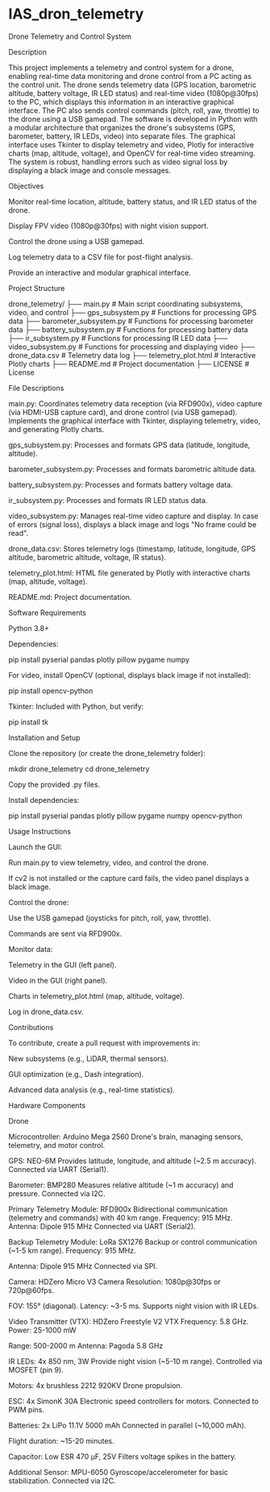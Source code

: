 # IAS_dron_telemetry

Drone Telemetry and Control System

Description

This project implements a telemetry and control system for a drone, enabling real-time data monitoring and drone control from a PC acting as the control unit. The drone sends telemetry data (GPS location, barometric altitude, battery voltage, IR LED status) and real-time video (1080p@30fps) to the PC, which displays this information in an interactive graphical interface. The PC also sends control commands (pitch, roll, yaw, throttle) to the drone using a USB gamepad.
The software is developed in Python with a modular architecture that organizes the drone's subsystems (GPS, barometer, battery, IR LEDs, video) into separate files. The graphical interface uses Tkinter to display telemetry and video, Plotly for interactive charts (map, altitude, voltage), and OpenCV for real-time video streaming. The system is robust, handling errors such as video signal loss by displaying a black image and console messages.

Objectives

Monitor real-time location, altitude, battery status, and IR LED status of the drone.

Display FPV video (1080p@30fps) with night vision support.

Control the drone using a USB gamepad.

Log telemetry data to a CSV file for post-flight analysis.

Provide an interactive and modular graphical interface.

Project Structure

drone_telemetry/
├── main.py                # Main script coordinating subsystems, video, and control
├── gps_subsystem.py       # Functions for processing GPS data
├── barometer_subsystem.py # Functions for processing barometer data
├── battery_subsystem.py   # Functions for processing battery data
├── ir_subsystem.py        # Functions for processing IR LED data
├── video_subsystem.py     # Functions for processing and displaying video
├── drone_data.csv         # Telemetry data log
├── telemetry_plot.html    # Interactive Plotly charts
├── README.md              # Project documentation
├── LICENSE                # License

File Descriptions

main.py: Coordinates telemetry data reception (via RFD900x), video capture (via HDMI-USB capture card), and drone control (via USB gamepad). Implements the graphical interface with Tkinter, displaying telemetry, video, and generating Plotly charts.

gps_subsystem.py: Processes and formats GPS data (latitude, longitude, altitude).

barometer_subsystem.py: Processes and formats barometric altitude data.

battery_subsystem.py: Processes and formats battery voltage data.

ir_subsystem.py: Processes and formats IR LED status data.

video_subsystem.py: Manages real-time video capture and display. In case of errors (signal loss), displays a black image and logs "No frame could be read".

drone_data.csv: Stores telemetry logs (timestamp, latitude, longitude, GPS altitude, barometric altitude, voltage, IR status).

telemetry_plot.html: HTML file generated by Plotly with interactive charts (map, altitude, voltage).

README.md: Project documentation.

Software Requirements

Python 3.8+

Dependencies:

pip install pyserial pandas plotly pillow pygame numpy

For video, install OpenCV (optional, displays black image if not installed):

pip install opencv-python

Tkinter: Included with Python, but verify:

pip install tk

Installation and Setup

Clone the repository (or create the drone_telemetry folder):

mkdir drone_telemetry
cd drone_telemetry

Copy the provided .py files.

Install dependencies:

pip install pyserial pandas plotly pillow pygame numpy opencv-python

Usage Instructions

Launch the GUI:

Run main.py to view telemetry, video, and control the drone.

If cv2 is not installed or the capture card fails, the video panel displays a black image.

Control the drone:

Use the USB gamepad (joysticks for pitch, roll, yaw, throttle).

Commands are sent via RFD900x.

Monitor data:

Telemetry in the GUI (left panel).

Video in the GUI (right panel).

Charts in telemetry_plot.html (map, altitude, voltage).

Log in drone_data.csv.

Contributions

To contribute, create a pull request with improvements in:

New subsystems (e.g., LiDAR, thermal sensors).

GUI optimization (e.g., Dash integration).

Advanced data analysis (e.g., real-time statistics).

Hardware Components

Drone

Microcontroller: Arduino Mega 2560
Drone's brain, managing sensors, telemetry, and motor control.

GPS: NEO-6M
Provides latitude, longitude, and altitude (~2.5 m accuracy).
Connected via UART (Serial1).

Barometer: BMP280
Measures relative altitude (~1 m accuracy) and pressure.
Connected via I2C.

Primary Telemetry Module: RFD900x
Bidirectional communication (telemetry and commands) with 40 km range.
Frequency: 915 MHz.
Antenna: Dipole 915 MHz
Connected via UART (Serial2).

Backup Telemetry Module: LoRa SX1276
Backup or control communication (~1-5 km range).
Frequency: 915 MHz.

Antenna: Dipole 915 MHz
Connected via SPI.

Camera: HDZero Micro V3 Camera
Resolution: 1080p@30fps or 720p@60fps.

FOV: 155° (diagonal).
Latency: ~3-5 ms.
Supports night vision with IR LEDs.

Video Transmitter (VTX): HDZero Freestyle V2 VTX
Frequency: 5.8 GHz.
Power: 25-1000 mW

Range: 500-2000 m
Antenna: Pagoda 5.8 GHz

IR LEDs: 4x 850 nm, 3W
Provide night vision (~5-10 m range).
Controlled via MOSFET (pin 9).

Motors: 4x brushless 2212 920KV
Drone propulsion.

ESC: 4x SimonK 30A
Electronic speed controllers for motors.
Connected to PWM pins.

Batteries: 2x LiPo 11.1V 5000 mAh
Connected in parallel (~10,000 mAh).

Flight duration: ~15-20 minutes.

Capacitor: Low ESR 470 µF, 25V
Filters voltage spikes in the battery.

Additional Sensor: MPU-6050
Gyroscope/accelerometer for basic stabilization.
Connected via I2C.
